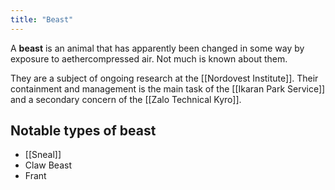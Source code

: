 ```yaml
---
title: "Beast"
---
```


A **beast** is an animal that has apparently been changed in some way by exposure to aethercompressed air. Not much is known about them. 

They are a subject of ongoing research at the [[Nordovest Institute]]. Their containment and management is the main task of the [[Ikaran Park Service]] and a secondary concern of the [[Zalo Technical Kyro]].

## Notable types of beast

- [[Sneal]]
- Claw Beast
- Frant
